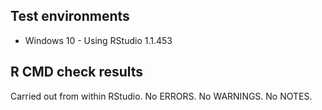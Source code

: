 
## Test environments
* Windows 10 - Using RStudio 1.1.453

## R CMD check results
Carried out from within RStudio.
No ERRORS.
No WARNINGS.
No NOTES.